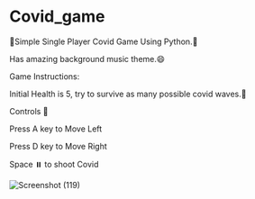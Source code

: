 # Covid_game

🍹Simple Single Player Covid Game Using Python.🍹


Has amazing background music theme.😄


Game Instructions:

Initial Health is 5, try to survive as many possible covid waves.🏃


Controls 🎲

Press A key	to Move Left

Press D key	to	Move Right

Space ⏸️ to shoot Covid



![Screenshot (119)](https://user-images.githubusercontent.com/67543101/150202931-80bfdbef-296e-4bac-bfe4-e1f946ae4418.png)
